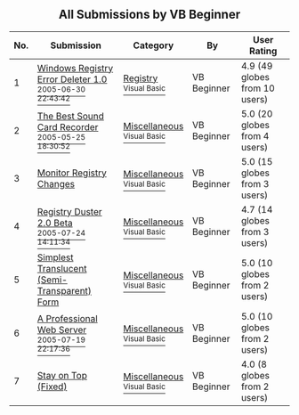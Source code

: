 ﻿<div align="center">

## All Submissions by VB Beginner

</div>

No.  | Submission | Category | By   | User Rating
---- | ---------- | -------- | ---- | -----------
1 | [Windows Registry Error Deleter 1\.0<br /><sup>2005-06-30 22:43:42</sup>](https://github.com/Planet-Source-Code/vb-beginner-windows-registry-error-deleter-1-0__1-61330) | [Registry<br /><sup>Visual Basic</sup>](../ByCategory/registry__1-36.md) | VB Beginner | 4.9 (49 globes from 10 users)
2 | [The Best Sound Card Recorder<br /><sup>2005-05-25 18:30:52</sup>](https://github.com/Planet-Source-Code/vb-beginner-the-best-sound-card-recorder__1-60673) | [Miscellaneous<br /><sup>Visual Basic</sup>](../ByCategory/miscellaneous__1-1.md) | VB Beginner | 5.0 (20 globes from 4 users)
3 | [Monitor Registry Changes<br />](https://github.com/Planet-Source-Code/vb-beginner-monitor-registry-changes__1-58339) | [Miscellaneous<br /><sup>Visual Basic</sup>](../ByCategory/miscellaneous__1-1.md) | VB Beginner | 5.0 (15 globes from 3 users)
4 | [Registry Duster 2\.0 Beta<br /><sup>2005-07-24 14:11:34</sup>](https://github.com/Planet-Source-Code/vb-beginner-registry-duster-2-0-beta__1-61824) | [Miscellaneous<br /><sup>Visual Basic</sup>](../ByCategory/miscellaneous__1-1.md) | VB Beginner | 4.7 (14 globes from 3 users)
5 | [Simplest Translucent \(Semi\-Transparent\) Form<br />](https://github.com/Planet-Source-Code/vb-beginner-simplest-translucent-semi-transparent-form__1-60935) | [Miscellaneous<br /><sup>Visual Basic</sup>](../ByCategory/miscellaneous__1-1.md) | VB Beginner | 5.0 (10 globes from 2 users)
6 | [A Professional Web Server<br /><sup>2005-07-19 22:17:36</sup>](https://github.com/Planet-Source-Code/vb-beginner-a-professional-web-server__1-61121) | [Miscellaneous<br /><sup>Visual Basic</sup>](../ByCategory/miscellaneous__1-1.md) | VB Beginner | 5.0 (10 globes from 2 users)
7 | [Stay on Top \(Fixed\)<br />](https://github.com/Planet-Source-Code/vb-beginner-stay-on-top-fixed__1-58463) | [Miscellaneous<br /><sup>Visual Basic</sup>](../ByCategory/miscellaneous__1-1.md) | VB Beginner | 4.0 (8 globes from 2 users)
